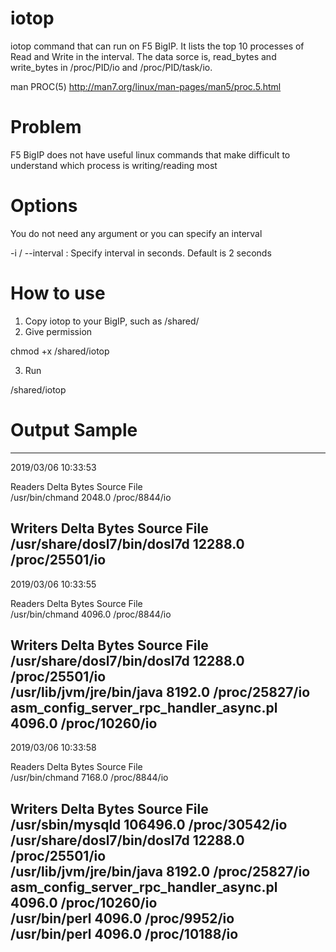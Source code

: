 # iotop
iotop command that can run on F5 BigIP. It lists the top 10 processes of Read and Write in the interval.
The data sorce is, read_bytes and write_bytes in /proc/PID/io and /proc/PID/task/io.

man PROC(5)
http://man7.org/linux/man-pages/man5/proc.5.html

# Problem
F5 BigIP does not have useful linux commands that make difficult to understand which process is writing/reading most

# Options
You do not need any argument or you can specify an interval

-i / --interval : Specify interval in seconds. Default is 2 seconds

# How to use
1. Copy iotop to your BigIP, such as /shared/
2. Give permission 

chmod +x /shared/iotop

3. Run

/shared/iotop

# Output Sample

----------------------------------------------------------------------------------------------------
2019/03/06 10:33:53

Readers                                                Delta Bytes     Source File         
/usr/bin/chmand                                            2048.0     /proc/8844/io       

Writers                                                Delta Bytes     Source File         
/usr/share/dosl7/bin/dosl7d                               12288.0     /proc/25501/io      
----------------------------------------------------------------------------------------------------
2019/03/06 10:33:55

Readers                                                Delta Bytes     Source File         
/usr/bin/chmand                                            4096.0     /proc/8844/io       

Writers                                                Delta Bytes     Source File         
/usr/share/dosl7/bin/dosl7d                               12288.0     /proc/25501/io      
/usr/lib/jvm/jre/bin/java                                  8192.0     /proc/25827/io      
asm_config_server_rpc_handler_async.pl                     4096.0     /proc/10260/io      
----------------------------------------------------------------------------------------------------
2019/03/06 10:33:58

Readers                                                Delta Bytes     Source File         
/usr/bin/chmand                                            7168.0     /proc/8844/io       

Writers                                                Delta Bytes     Source File         
/usr/sbin/mysqld                                         106496.0     /proc/30542/io      
/usr/share/dosl7/bin/dosl7d                               12288.0     /proc/25501/io      
/usr/lib/jvm/jre/bin/java                                  8192.0     /proc/25827/io      
asm_config_server_rpc_handler_async.pl                     4096.0     /proc/10260/io      
/usr/bin/perl                                              4096.0     /proc/9952/io       
/usr/bin/perl                                              4096.0     /proc/10188/io      
----------------------------------------------------------------------------------------------------
